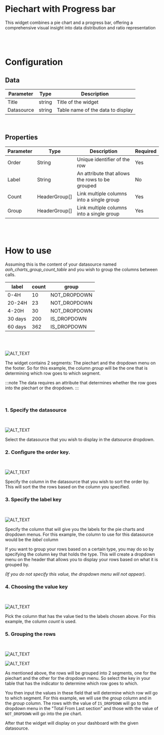 # Piechart with Progress bar

This widget combines a pie chart and a progress bar, offering a comprehensive visual insight into data distribution and ratio representation

<br/>
<br/>

# Configuration

## Data

| Parameter  | Type   | Description                       |
| ---------- | ------ | --------------------------------- |
| Title      | string | Title of the widget               |
| Datasource | string | Table name of the data to display |

<br/>

## Properties

| Parameter | Type          | Description                                     | Required |
| --------- | ------------- | ----------------------------------------------- | -------- |
| Order     | String        | Unique identifier of the row                    | Yes      |
| Label     | String        | An attribute that allows the rows to be grouped | No       |
| Count     | HeaderGroup[] | Link multiple columns into a single group       | Yes      |
| Group     | HeaderGroup[] | Link multiple columns into a single group       | Yes      |

<br/>
<br/>

# How to use

Assuming this is the content of your datasource named _aoh_charts_group_count_table_ and you wish to group the columns between calls.

| label   | count | group        |
| ------- | ----- | ------------ |
| 0-4H    | 10    | NOT_DROPDOWN |
| 20-24H  | 23    | NOT_DROPDOWN |
| 4-20H   | 30    | NOT_DROPDOWN |
| 30 days | 200   | IS_DROPDOWN  |
| 60 days | 362   | IS_DROPDOWN  |

<br/>


<br/>

![ALT_TEXT](images/pie-with-bar/7.png)

The widget contains 2 segments: The piechart and the dropdown menu on the footer. So for this example, the column _group_ will be the one that is determining which row goes to which segment.

:::note
The data requires an attribute that determines whether the row goes into the piechart or the dropdown.
:::

<br/>

### 1. Specify the datasource
<br/>

![ALT_TEXT](images/pie-with-bar/1.png)

Select the datasource that you wish to display in the datsource dropdown.

### 2. Configure the order key.
<br/>

![ALT_TEXT](images/pie-with-bar/2.png)

Specify the column in the datasource that you wish to sort the order by. This will sort the the rows based on the column you specified.

### 3. Specify the label key
<br/>

![ALT_TEXT](images/pie-with-bar/3.png)

Specify the column that will give you the labels for the pie charts and dropdown menus. For this example, the column to use for this datasource would be the *label* column

If you want to group your rows based on a certain type, you may do so by specifying the column key that holds
the type. This will create a dropdown menu on the header that allows you to display your rows based on what it is grouped by.

_(If you do not specify this value, the dropdown menu will not appear)_.

### 4. Choosing the value key
<br/>

![ALT_TEXT](images/pie-with-bar/4.png)

Pick the column that has the value tied to the labels chosen above. For this example, the column _count_ is used.


### 5. Grouping the rows
<br/>

![ALT_TEXT](images/pie-with-bar/5.png)


![ALT_TEXT](images/pie-with-bar/6.png)


As mentioned above, the rows will be grouped into 2 segments, one for the piechart and the other for the dropdown menu. So select the key in your table that has the indicator to determine which row goes to which.

You then input the values in these field that will determine which row will go to which segment. For this example, we will use the _group_ column and in the _group_ column. The rows with the value of ```IS_DROPDOWN``` will go to the dropdown menu in the "Total From Last section" and those with the value of ```NOT_DROPDOWN``` will go into the pie chart.


After that the widget will display on your dashboard with the given datasource.